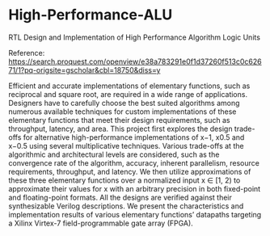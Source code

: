 # High-Performance-ALU
RTL Design and Implementation of High Performance Algorithm Logic Units

Reference:
https://search.proquest.com/openview/e38a783291e0f1d37260f513c0c62671/1?pq-origsite=gscholar&cbl=18750&diss=y

Efficient and accurate implementations of elementary functions, such as reciprocal and square root, are required in a wide range of applications. Designers have to carefully choose the best suited algorithms among numerous available techniques for custom implementations of these elementary functions that meet their design requirements, such as throughput, latency, and area. This project first explores the design trade-offs for alternative high-performance implementations of x−1, x0.5 and x−0.5 using several multiplicative techniques. Various trade-offs at the algorithmic and architectural levels are considered, such as the convergence rate of the algorithm, accuracy, inherent parallelism, resource requirements, throughput, and latency. We then utilize approximations of these three elementary functions over a normalized input x ∈ [1, 2) to approximate their values for x with an arbitrary precision in both fixed-point and floating-point formats. All the designs are verified against their synthesizable Verilog descriptions. We present the characteristics and implementation results of various elementary functions’ datapaths targeting a Xilinx Virtex-7 field-programmable gate array (FPGA).
